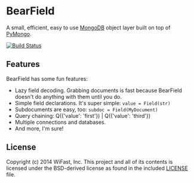 BearField
=========
A small, efficient, easy to use [MongoDB][1] object layer built on top of [PyMongo][2].

[![Build Status](https://travis-ci.org/WiFast/bearfield.svg?branch=master)](https://travis-ci.org/WiFast/bearfield)

Features
--------
BearField has some fun features:

- Lazy field decoding. Grabbing documents is fast because BearField doesn't do anything with them
  until you do.
- Simple field declarations. It's super simple: `value = Field(str)`
- Subdocuments are easy, too: `subdoc = Field(MyDocument)`
- Query chaining: Q({'value': 'first'}) | Q({'value': 'third'})
- Multiple connections and databases.
- And more, I'm sure!

License
-------
Copyright (c) 2014 WiFast, Inc. This project and all of its contents is licensed under the
BSD-derived license as found in the included [LICENSE][3] file.

[1]: http://www.mongodb.org/ "MongoDB"
[2]: http://api.mongodb.org/python/current/ "PyMongo"
[3]: https://github.com/WiFast/bearfield/blob/master/LICENSE "LICENSE"
